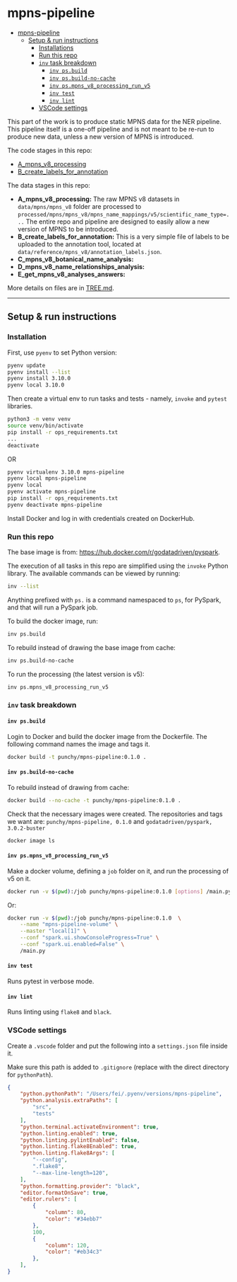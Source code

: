# mpns-pipeline

- [mpns-pipeline](#mpns-pipeline)
  * [Setup & run instructions](#setup---run-instructions)
    + [Installations](#installations)
    + [Run this repo](#run-this-repo)
    + [`inv` task breakdown](#-inv--task-breakdown)
      - [`inv ps.build`](#-inv-psbuild-)
      - [`inv ps.build-no-cache`](#-inv-psbuild-no-cache-)
      - [`inv ps.mpns_v8_processing_run_v5`](#-inv-psmpns-v8-processing-run-v5-)
      - [`inv test`](#-inv-test-)
      - [`inv lint`](#-inv-lint-)
    + [VSCode settings](#vscode-settings-)


This part of the work is to produce static MPNS data for the NER pipeline. This pipeline itself is a one-off pipeline and is not meant to be re-run to produce new data, unless a new version of MPNS is introduced.

The code stages in this repo:
- [A_mpns_v8_processing](src/A_mpns_v8_processing/README.md)
- [B_create_labels_for_annotation](src/B_create_labels_for_annotation/README.md)

The data stages in this repo:
- **A_mpns_v8_processing:** The raw MPNS v8 datasets in `data/mpns/mpns_v8` folder are processed to `processed/mpns/mpns_v8/mpns_name_mappings/v5/scientific_name_type=...`
    The entire repo and pipeline are designed to easily allow a new version of MPNS to be introduced.
- **B_create_labels_for_annotation:** This is a very simple file of labels to be uploaded to the annotation tool, located at `data/reference/mpns_v8/annotation_labels.json`.
- **C_mpns_v8_botanical_name_analysis:**
- **D_mpns_v8_name_relationships_analysis:**
- **E_get_mpns_v8_analyses_answers:**


More details on files are in [TREE.md](TREE.md).

---

## Setup & run instructions

### Installation

First, use `pyenv` to set Python version:
```bash
pyenv update
pyenv install --list
pyenv install 3.10.0
pyenv local 3.10.0
```

Then create a virtual env to run tasks and tests - namely, `invoke` and `pytest` libraries.

```bash
python3 -m venv venv
source venv/bin/activate
pip install -r ops_requirements.txt
...
deactivate
```
OR

```bash
pyenv virtualenv 3.10.0 mpns-pipeline
pyenv local mpns-pipeline
pyenv local
pyenv activate mpns-pipeline
pip install -r ops_requirements.txt
pyenv deactivate mpns-pipeline
```

Install Docker and log in with credentials created on DockerHub.

### Run this repo

The base image is from: <https://hub.docker.com/r/godatadriven/pyspark>.

The execution of all tasks in this repo are simplified using the `invoke` Python library. The available commands can be viewed by running:

```bash
inv --list
```

Anything prefixed with `ps.` is a command namespaced to `ps`, for PySpark, and that will run a PySpark job.

To build the docker image, run:
```bash
inv ps.build
```

To rebuild instead of drawing the base image from cache:
```bash
inv ps.build-no-cache
```

To run the processing (the latest version is v5):
```bash
inv ps.mpns_v8_processing_run_v5
```

### `inv` task breakdown

#### `inv ps.build`

Login to Docker and build the docker image from the Dockerfile.
The following command names the image and tags it.
```bash
docker build -t punchy/mpns-pipeline:0.1.0 .
```

#### `inv ps.build-no-cache`
To rebuild instead of drawing from cache:
```bash
docker build --no-cache -t punchy/mpns-pipeline:0.1.0 .
```

Check that the necessary images were created. The repositories and tags we want are: `punchy/mpns-pipeline, 0.1.0` and `godatadriven/pyspark, 3.0.2-buster`
```bash
docker image ls
```

#### `inv ps.mpns_v8_processing_run_v5`
Make a docker volume, defining a `job` folder on it, and run the processing of v5 on it.

```bash
docker run -v $(pwd):/job punchy/mpns-pipeline:0.1.0 [options] /main.py [app arguments]
```

Or:

```bash
docker run -v $(pwd):/job punchy/mpns-pipeline:0.1.0  \
    --name "mpns-pipeline-volume" \
    --master "local[1]" \
    --conf "spark.ui.showConsoleProgress=True" \
    --conf "spark.ui.enabled=False" \
    /main.py
```

#### `inv test`

Runs pytest in verbose mode.


#### `inv lint`

Runs linting using `flake8` and `black`.


### VSCode settings

Create a `.vscode` folder and put the following into a `settings.json` file inside it.

Make sure this path is added to `.gitignore` (replace with the direct directory for `pythonPath`).

```json
{
    "python.pythonPath": "/Users/fei/.pyenv/versions/mpns-pipeline",
    "python.analysis.extraPaths": [
        "src",
        "tests"
    ],
    "python.terminal.activateEnvironment": true,
    "python.linting.enabled": true,
    "python.linting.pylintEnabled": false,
    "python.linting.flake8Enabled": true,
    "python.linting.flake8Args": [
        "--config",
        ".flake8",
        "--max-line-length=120",
    ],
    "python.formatting.provider": "black",
    "editor.formatOnSave": true,
    "editor.rulers": [
        {
            "column": 80,
            "color": "#34ebb7"
        },
        100,
        {
            "column": 120,
            "color": "#eb34c3"
        },
    ],
}
```
